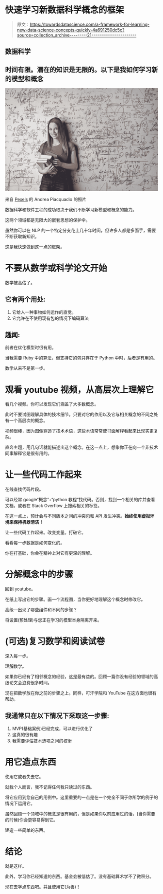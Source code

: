 # 快速学习新数据科学概念的框架

> 原文：<https://towardsdatascience.com/a-framework-for-learning-new-data-science-concepts-quickly-4a691250dc5c?source=collection_archive---------21----------------------->

## 数据科学

## 时间有限。潜在的知识是无限的。以下是我如何学习新的模型和概念

![](img/28aa00d1d1bb0801093600630b3b87a5.png)

来自 [Pexels](https://www.pexels.com/photo/woman-holding-books-3768126/?utm_content=attributionCopyText&utm_medium=referral&utm_source=pexels) 的 Andrea Piacquadio 的照片

数据科学和软件工程的成功取决于我们不断学习新模型和概念的能力。

这两个领域都是无限大的嵌套思想的保护伞。

虽然你可以在 NLP 的一个特定分支花上几十年时间，但许多人都是多面手，需要不断获取新知识。

这是我快速做到这一点的框架。

# **不要从数学或科学论文开始**

数学被高估了。

## 它有两个用处:

1.  它给人一种事物如何运作的直觉。
2.  它允许在不使用现有包的情况下编码算法

## 趣闻:

前者在优化模型时很有用。

当我需要 Ruby 中的算法，但支持它的包只存在于 Python 中时，后者是有用的。

数学从来不是第一步。

# **观看 youtube 视频，从高层次上理解它**

看几个视频。你可以发现它们涵盖了大多数概念。

此时不要试图理解具体的技术细节。只要对它的作用以及它与相关概念的不同之处有一个高层次的概念。

视频很棒，因为图像穿透了技术术语，这些术语常常使书面解释看起来比现实更复杂。

直奔主题，用几句话就能描述出这个概念。在这一点上，想象你正在向一个非技术同事解释它是很有用的。

# **让一些代码工作起来**

在线查找代码片段。

可以经常 google“概念”+“python 教程”找代码。否则，找到一个相关的库并查看文档，或者在 Stack Overflow 上搜索相关的标签。

在这一点上，预计会与不同版本之间的冲突包和 API 发生冲突。**始终使用虚拟环境来保持机器清洁！**

让一些代码工作起来。改变变量。打破它。

看看每一步数据是如何变化的。

你在打基础，你会在精神上对它有更深的理解。

# **分解概念中的步骤**

回到 youtube。

在纸上写出它的步骤。画一个流程图，当你更好地理解这个概念时修改它。

高级—出现了哪些组件和不同的步骤？

将设置(预处理)与您正在学习的模型本身隔离开来。

# **(可选)复习数学和阅读试卷**

深入每一步。

理解数学。

如果你已经有了相邻概念的经验，这是最有益的。回顾一篇你没有经验的领域的高级论文会浪费很多时间。

现在把数学放在你之前的步骤之上。同样，可汗学院和 YouTube 在这方面也很有帮助。

## 我通常只在以下情况下采取这一步骤:

1.  MVP(基础案例)已经完成，可以进行优化了
2.  这真的很有趣
3.  我需要评估技术选项之间的权衡

# **用它造点东西**

使用它或者失去它。

就我个人而言，我不记得任何我只读过的东西。

将它应用到您自己的用例中。这里重要的一点是在一个完全不同于你所学的例子的情况下运用它。

虽然回顾一个领域中的概念是很有用的，但是如果你以前应用过的话，(当你需要的时候)你会更容易得到它。

建造一些简单的东西。

# **结论**

就是这样。

此外，学习你已经知道的东西。基金会被低估了。没有基础算术学不了微积分。

现在去学点东西吧。并且使用它(为善)！